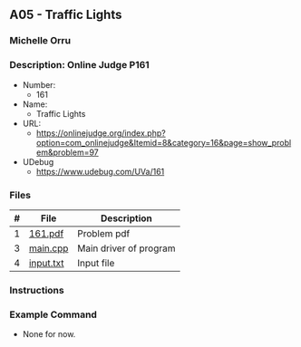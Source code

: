 ## A05 - Traffic Lights
### Michelle Orru
### Description: Online Judge P161

- Number:
  - 161 
- Name:
  - Traffic Lights
- URL:
  - https://onlinejudge.org/index.php?option=com_onlinejudge&Itemid=8&category=16&page=show_problem&problem=97
- UDebug
  - https://www.udebug.com/UVa/161

### Files

|   #   | File     | Description                      |
| :---: | -------- | -------------------------------- |
|   1   | [161.pdf](https://github.com/michelle083/4883_ProgTech/blob/main/Assignments/A05/P161.pdf) |  Problem pdf  |
|   3   | [main.cpp](https://github.com/michelle083/4883_ProgTech_Michelle/blob/main/Assignments/A05/main.cpp) | Main driver of program |
|   4   | [input.txt](https://github.com/michelle083/4883_ProgTech_Michelle/blob/main/Assignments/A05/input.txt) | Input file |


### Instructions 



### Example Command

- None for now. 

